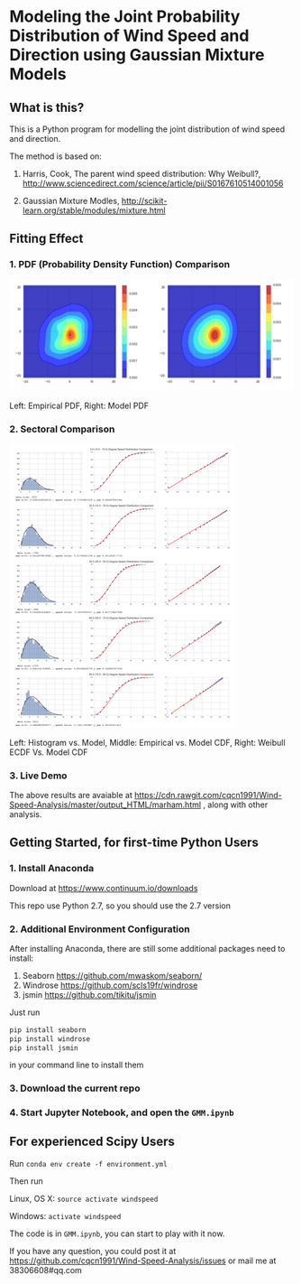 # Modeling the Joint Probability Distribution of Wind Speed and Direction using Gaussian Mixture Models

## What is this?

This is a Python program for modelling the joint distribution of wind speed and direction.

The method is based on:

1. Harris, Cook, The parent wind speed distribution: Why Weibull?, http://www.sciencedirect.com/science/article/pii/S0167610514001056

2. Gaussian Mixture Modles, http://scikit-learn.org/stable/modules/mixture.html

## Fitting Effect

### 1. PDF (Probability Density Function) Comparison

![](./doc/pdf_comparsion.png)

Left: Empirical PDF, Right: Model PDF

### 2. Sectoral Comparison

![](./doc/sectoral_comparison.png)

Left: Histogram vs. Model, Middle: Empirical vs. Model CDF, Right: Weibull ECDF Vs. Model CDF

### 3. Live Demo

The above results are avaiable at
https://cdn.rawgit.com/cqcn1991/Wind-Speed-Analysis/master/output_HTML/marham.html
, along with other analysis.

## Getting Started, for first-time Python Users

### 1. Install Anaconda

Download at
https://www.continuum.io/downloads

This repo use Python 2.7, so you should use the 2.7 version

### 2. Additional Environment Configuration

After installing Anaconda, there are still some additional packages need to install:

1. Seaborn
https://github.com/mwaskom/seaborn/
2. Windrose
https://github.com/scls19fr/windrose
3. jsmin
https://github.com/tikitu/jsmin

Just run

    pip install seaborn
    pip install windrose
    pip install jsmin

in your command line to install them

### 3. Download the current repo

### 4. Start Jupyter Notebook, and open the `GMM.ipynb`

## For experienced Scipy Users

Run `conda env create -f environment.yml`

Then run

Linux, OS X: `source activate windspeed`

Windows: `activate windspeed`

The code is in `GMM.ipynb`, you can start to play with it now.

If you have any question, you could post it at
https://github.com/cqcn1991/Wind-Speed-Analysis/issues
or mail me at 38306608#qq.com